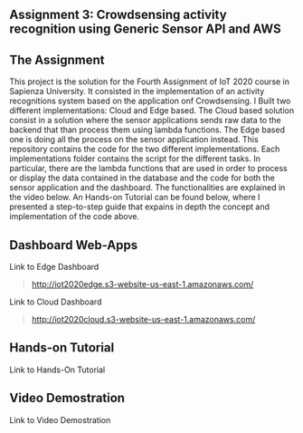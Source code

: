 
## Assignment 3: Crowdsensing activity recognition using Generic Sensor API and AWS
## The Assignment
This project is the solution for the Fourth Assignment of IoT 2020 course in Sapienza University. 
It consisted in the implementation of an activity recognitions system based on the application onf Crowdsensing.
I Built two different implementations: Cloud and Edge based.
The Cloud based solution consist in a solution where the sensor applications sends raw data to the backend that than 
process them using lambda functions.
The Edge based one is doing all the process on the sensor application instead.
This repository contains the code for the two different implementations.
Each implementations folder contains the script for the different tasks.
In particular, there are the lambda functions that are used in order to process or display the data contained in the 
database and the code for both the sensor application and the dashboard.
The functionalities are explained in the video below. An Hands-on Tutorial can be found below, where I presented a step-to-step guide 
that expains in depth the concept and implementation of the code above. 


## Dashboard Web-Apps
Link to Edge Dashboard
>http://iot2020edge.s3-website-us-east-1.amazonaws.com/

Link to Cloud Dashboard
>http://iot2020cloud.s3-website-us-east-1.amazonaws.com/


## Hands-on Tutorial
Link to Hands-On Tutorial
>

## Video Demostration
Link to Video Demostration
>
